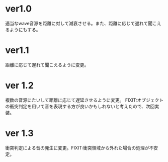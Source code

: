 # ver1.0
適当なwave音源を距離に対して減衰させる。また、距離に応じて遅れて聞こえるようにもする。

# ver1.1
距離に応じて遅れて聞こえるように変更。

# ver 1.2
複数の音源にたいして距離に応じて遅延させるように変更。
FIXIT:オブジェクトの衝突判定を用いて音を表現する方が良いかもしれないと考えたので、次回実装。

# ver 1.3
衝突判定による音の発生に変更。FIXIT:衝突領域から外れた場合の処理が不安定。

